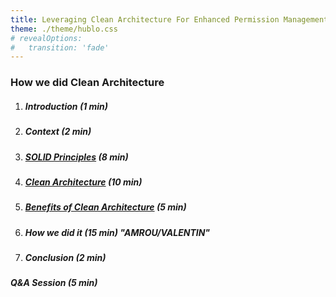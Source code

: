 ```yaml
---
title: Leveraging Clean Architecture For Enhanced Permission Management
theme: ./theme/hublo.css
# revealOptions:
#   transition: 'fade'
---
```


### How we did Clean Architecture
1. ##### Introduction (1 min)
2. ##### Context (2 min)
3. ##### [SOLID Principles](solid-principles.md) (8 min)
4. ##### [Clean Architecture](clean-architecture.md) (10 min)
5. ##### [Benefits of Clean Architecture](benefits-of-clean.md) (5 min)
6. ##### How we did it (15 min) "AMROU/VALENTIN"
7. ##### Conclusion (2 min)

##### Q&A Session (5 min)
